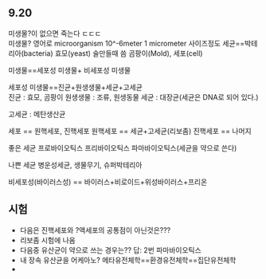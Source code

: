 ## 9.20 
미생물?이 없으면 죽는다 ㄷㄷㄷ  
미생물? 영어로 microorganism 10^-6meter 1 micrometer 사이즈정도
세균==박테리아(bacteria)  효모(yeast) 술만들때 씀 곰팡이(Mold), 세포(cell)  
  
미생물==세포성 미생물+ 비세포성 미생물  

세포성 미생물==진균+원생생물+세균+고세균  
진균 : 효모, 곰팡이
원생생물 : 조류, 원생동물
세균 : 대장균(세균은 DNA로 되어 있다.)  

고세균 : 메탄생산균

세포 == 원핵세포, 진핵세포
원핵세포 == 세균+고세균(리보좀)
진핵세포 == 나머지

좋은 세균
프로바이오틱스
프리바이오틱스
파마바이오틱스(세균을 약으로 쓴다)

나쁜 세균
병운성세균, 생물무기, 슈퍼박테리아




비세포성(바이러스성) == 바이러스+비로이드+위성바이러스+프리온


## 시험
* 다음은 진핵세포와 ?액세포의 공통점이 아닌것은???
* 리보좀 시험에 나옴
* 다음중 유산균이 약으로 쓰는 경우는?? 답: 2번 파마바이오틱스
* 내 장속 유산균을 어케아노? 메타유전체학==환경유전체학==집단유전체학
* 
